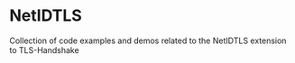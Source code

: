 # NetIDTLS
Collection of code examples and demos related to the NetIDTLS extension to TLS-Handshake

